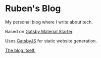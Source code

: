 # Ruben's Blog

My personal blog where I write about tech.

Based on [Gatsby Material Starter](https://github.com/Vagr9K/gatsby-material-starter).

Uses [GatsbyJS](https://github.com/gatsbyjs/gatsby) for static website generation.

[The blog itself.](vagr9k.me)
